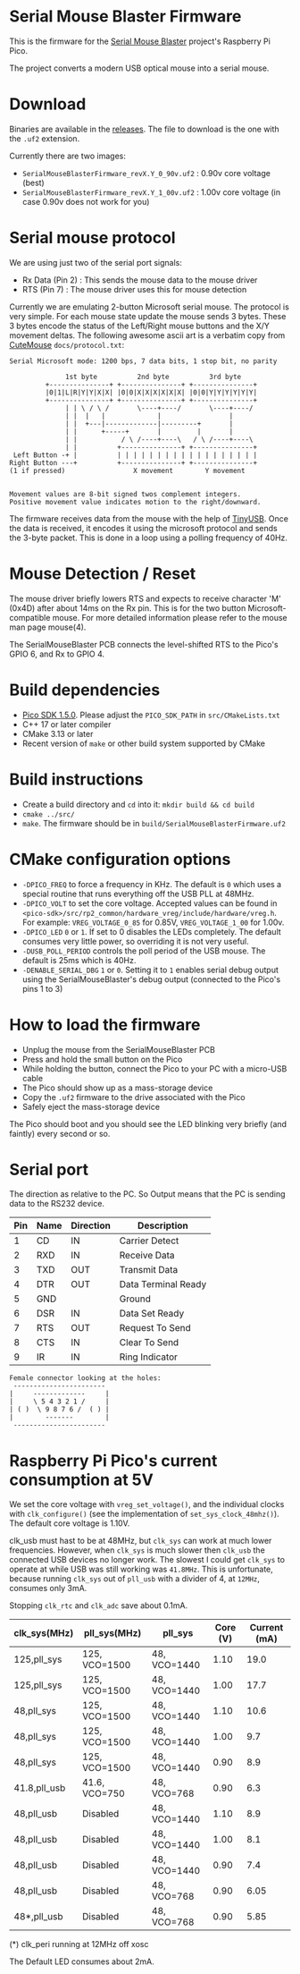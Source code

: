 # Serial Mouse Blaster Firmware

This is the firmware for the [Serial Mouse Blaster](https://github.com/scrapcomputing/SerialMouseBlasterPCB) project's Raspberry Pi Pico.

The project converts a modern USB optical mouse into a serial mouse.

# Download

Binaries are available in the [releases](https://github.com/scrapcomputing/SerialMouseBlasterFirmware/releases). The file to download is the one with the `.uf2` extension.

Currently there are two images:
- `SerialMouseBlasterFirmware_revX.Y_0_90v.uf2` : 0.90v core voltage (best)
- `SerialMouseBlasterFirmware_revX.Y_1_00v.uf2` : 1.00v core voltage (in case 0.90v does not work for you)

# Serial mouse protocol
We are using just two of the serial port signals:
- Rx Data (Pin 2) : This sends the mouse data to the mouse driver
- RTS (Pin 7) : The mouse driver uses this for mouse detection

Currently we are emulating 2-button Microsoft serial mouse.
The protocol is very simple. For each mouse state update the mouse sends 3 bytes.
These 3 bytes encode the status of the Left/Right mouse buttons and the X/Y movement deltas.
The following awesome ascii art is a verbatim copy from [CuteMouse](https://cutemouse.sourceforge.net/) `docs/protocol.txt`:
```
Serial Microsoft mode: 1200 bps, 7 data bits, 1 stop bit, no parity

              1st byte          2nd byte          3rd byte
         +---------------+ +---------------+ +---------------+
         |0|1|L|R|Y|Y|X|X| |0|0|X|X|X|X|X|X| |0|0|Y|Y|Y|Y|Y|Y|
         +---------------+ +---------------+ +---------------+
              | | \ / \ /       \----+----/       \----+----/
              | |  |   |             |                 |
              | |  +---|-------------|---------+       |
              | |      +-----+       |         |       |
              | |           / \ /----+----\   / \ /----+----\
              | |          +---------------+ +---------------+
 Left Button -+ |          | | | | | | | | | | | | | | | | | |
Right Button ---+          +---------------+ +---------------+
(1 if pressed)                 X movement        Y movement


Movement values are 8-bit signed twos complement integers.
Positive movement value indicates motion to the right/downward.
```

The firmware receives data from the mouse with the help of [TinyUSB](https://docs.tinyusb.org).
Once the data is received, it encodes it using the microsoft protocol and sends the 3-byte packet.
This is done in a loop using a polling frequency of 40Hz.


# Mouse Detection / Reset

The mouse driver briefly lowers RTS and expects to receive character 'M' (0x4D) after about 14ms on the Rx pin.
This is for the two button Microsoft-compatible mouse. For more detailed information please refer to the mouse man page mouse(4).

The SerialMouseBlaster PCB connects the level-shifted RTS to the Pico's GPIO 6, and Rx to GPIO 4.

# Build dependencies
- [Pico SDK 1.5.0](https://github.com/raspberrypi/pico-sdk). Please adjust the `PICO_SDK_PATH` in `src/CMakeLists.txt`
- C++ 17 or later compiler
- CMake 3.13 or later
- Recent version of `make` or other build system supported by CMake

# Build instructions
- Create a build directory and `cd` into it: `mkdir build && cd build`
- `cmake ../src/`
- `make`. The firmware should be in `build/SerialMouseBlasterFirmware.uf2`

# CMake configuration options
- `-DPICO_FREQ` to force a frequency in KHz. The default is `0` which uses a special routine that runs everything off the USB PLL at 48MHz.
- `-DPICO_VOLT` to set the core voltage. Accepted values can be found in `<pico-sdk>/src/rp2_common/hardware_vreg/include/hardware/vreg.h`. For example: `VREG_VOLTAGE_0_85` for 0.85V, `VREG_VOLTAGE_1_00` for 1.00v.
- `-DPICO_LED` `0` or `1`. If set to 0 disables the LEDs completely. The default consumes very little power, so overriding it is not very useful.
- `-DUSB_POLL_PERIOD` controls the poll period of the USB mouse. The default is 25ms which is 40Hz.
- `-DENABLE_SERIAL_DBG` `1` or `0`. Setting it to `1` enables serial debug output using the SerialMouseBlaster's debug output (connected to the Pico's pins 1 to 3)


# How to load the firmware

- Unplug the mouse from the SerialMouseBlaster PCB
- Press and hold the small button on the Pico
- While holding the button, connect the Pico to your PC with a micro-USB cable
- The Pico should show up as a mass-storage device
- Copy the `.uf2` firmware to the drive associated with the Pico
- Safely eject the mass-storage device

The Pico should boot and you should see the LED blinking very briefly (and faintly) every second or so.


# Serial port
The direction as relative to the PC. So Output means that the PC is sending data to the RS232 device.

Pin | Name | Direction | Description
----|------|-----------|------------
  1 | CD   | IN        | Carrier Detect
  2 | RXD  | IN        | Receive Data
  3 | TXD  | OUT       | Transmit Data
  4 | DTR  | OUT       | Data Terminal Ready
  5 | GND  |           | Ground
  6 | DSR  | IN        | Data Set Ready
  7 | RTS  | OUT       | Request To Send
  8 | CTS  | IN        | Clear To Send
  9 | IR   | IN        | Ring Indicator

```
Female connector looking at the holes:
 -----------------------
|     -------------     |
|     \ 5 4 3 2 1 /     |
| ( )  \ 9 8 7 6 /  ( ) |
|        -------        |
 -----------------------
```


# Raspberry Pi Pico's current consumption at 5V

We set the core voltage with `vreg_set_voltage()`, and the individual clocks with `clk_configure()` (see the implementation of `set_sys_clock_48mhz()`).
The default core voltage is 1.10V.

clk_usb must hast to be at 48MHz, but `clk_sys` can work at much lower frequencies. However, when `clk_sys` is much slower then `clk_usb` the connected USB devices no longer work. The slowest I could get `clk_sys` to operate at while USB was still working was `41.8MHz`.
This is unfortunate, because running `clk_sys` out of `pll_usb` with a divider of 4, at `12MHz`, consumes only 3mA.

Stopping `clk_rtc` and `clk_adc` save about 0.1mA.


clk_sys(MHz) | pll_sys(MHz)  | pll_sys      | Core (V)    | Current (mA) 
-------------|---------------|--------------|-------------|--------------
125,pll_sys  | 125, VCO=1500 | 48, VCO=1440 |  1.10       | 19.0         
125,pll_sys  | 125, VCO=1500 | 48, VCO=1440 |  1.00       | 17.7         
 48,pll_sys  | 125, VCO=1500 | 48, VCO=1440 |  1.10       | 10.6         
 48,pll_sys  | 125, VCO=1500 | 48, VCO=1440 |  1.00       |  9.7         
 48,pll_sys  | 125, VCO=1500 | 48, VCO=1440 |  0.90       |  8.9         
 41.8,pll_usb| 41.6, VCO=750 | 48, VCO=768  |  0.90       |  6.3         
 48,pll_usb  |     Disabled  | 48, VCO=1440 |  1.10       |  8.9         
 48,pll_usb  |     Disabled  | 48, VCO=1440 |  1.00       |  8.1         
 48,pll_usb  |     Disabled  | 48, VCO=1440 |  0.90       |  7.4         
 48,pll_usb  |     Disabled  | 48, VCO=768  |  0.90       |  6.05         
 48*,pll_usb |     Disabled  | 48, VCO=768  |  0.90       |  5.85        

(*) clk_peri running at 12MHz off xosc

The Default LED consumes about 2mA.

